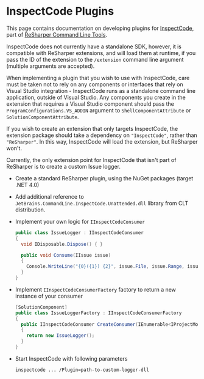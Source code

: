 # InspectCode Plugins

This page contains documentation on developing plugins for [InspectCode](http://confluence.jetbrains.com/display/NETCOM/Introducing+InspectCode), part of [ReSharper Command Line Tools](http://confluence.jetbrains.com/display/NETCOM/Introducing+ReSharper+Command+Line+Tools).

InspectCode does not currently have a standalone SDK, however, it is compatible with ReSharper extensions, and will load them at runtime, if you pass the ID of the extension to the `/extension` command line argument (multiple arguments are accepted).

When implementing a plugin that you wish to use with InspectCode, care must be taken not to rely on any components or interfaces that rely on Visual Studio integration - InspectCode runs as a standalone command line application, outside of Visual Studio. Any components you create in the extension that requires a Visual Studio component should pass the `ProgramConfigurations.VS_ADDIN` argument to `ShellComponentAttribute` or `SolutionComponentAttribute`.

If you wish to create an extension that only targets InspectCode, the extension package should take a dependency on `"InspectCode"`, rather than `"ReSharper"`. In this way, InspectCode will load the extension, but ReSharper won't.

Currently, the only extension point for InspectCode that isn't part of ReSharper is to create a custom Issue logger.

* Create a standard ReSharper plugin, using the NuGet packages (target .NET 4.0)
* Add additional reference to `JetBrains.CommandLine.InspectCode.Unattended.dll` library from CLT distribution.
* Implement your own logic for `IInspectCodeConsumer`

    ```cs
    public class IssueLogger : IInspectCodeConsumer
    {
      void IDisposable.Dispose() { }

      public void Consume(IIssue issue)
      {
        Console.WriteLine("{0}({1}) {2}", issue.File, issue.Range, issue.Message);
      }
    }
    ```

* Implement `IInspectCodeConsumerFactory` factory to return a new instance of your consumer

    ```cs
    [SolutionComponent]
    public class IssueLoggerFactory : IInspectCodeConsumerFactory
    {
      public IInspectCodeConsumer CreateConsumer(IEnumerable<IProjectModelElement> inspectScope, FileSystemPath outputFile = null)
      {
        return new IssueLogger();
      }
    }
    ```

* Start InspectCode with following parameters

    ```
    inspectcode ... /Plugin=path-to-custom-logger-dll
    ```

